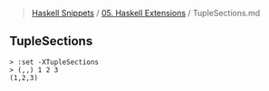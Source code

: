 > [Haskell Snippets](../README.md) / [05. Haskell Extensions](README.md) / TupleSections.md
## TupleSections
```
> :set -XTupleSections
> (,,) 1 2 3
(1,2,3)
```